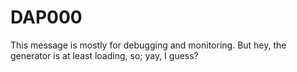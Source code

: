 ﻿# DAP000

This message is mostly for debugging and monitoring. But hey, the generator is at least loading, so; yay, I guess?